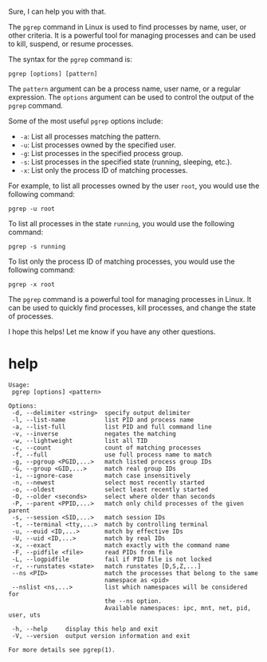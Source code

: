 Sure, I can help you with that.

The `pgrep` command in Linux is used to find processes by name, user, or other criteria. It is a powerful tool for managing processes and can be used to kill, suspend, or resume processes.

The syntax for the `pgrep` command is:

```
pgrep [options] [pattern]
```

The `pattern` argument can be a process name, user name, or a regular expression. The `options` argument can be used to control the output of the `pgrep` command.

Some of the most useful `pgrep` options include:

* `-a`: List all processes matching the pattern.
* `-u`: List processes owned by the specified user.
* `-g`: List processes in the specified process group.
* `-s`: List processes in the specified state (running, sleeping, etc.).
* `-x`: List only the process ID of matching processes.

For example, to list all processes owned by the user `root`, you would use the following command:

```
pgrep -u root
```

To list all processes in the state `running`, you would use the following command:

```
pgrep -s running
```

To list only the process ID of matching processes, you would use the following command:

```
pgrep -x root
```

The `pgrep` command is a powerful tool for managing processes in Linux. It can be used to quickly find processes, kill processes, and change the state of processes.

I hope this helps! Let me know if you have any other questions.




# help 

```
Usage:
 pgrep [options] <pattern>

Options:
 -d, --delimiter <string>  specify output delimiter
 -l, --list-name           list PID and process name
 -a, --list-full           list PID and full command line
 -v, --inverse             negates the matching
 -w, --lightweight         list all TID
 -c, --count               count of matching processes
 -f, --full                use full process name to match
 -g, --pgroup <PGID,...>   match listed process group IDs
 -G, --group <GID,...>     match real group IDs
 -i, --ignore-case         match case insensitively
 -n, --newest              select most recently started
 -o, --oldest              select least recently started
 -O, --older <seconds>     select where older than seconds
 -P, --parent <PPID,...>   match only child processes of the given parent
 -s, --session <SID,...>   match session IDs
 -t, --terminal <tty,...>  match by controlling terminal
 -u, --euid <ID,...>       match by effective IDs
 -U, --uid <ID,...>        match by real IDs
 -x, --exact               match exactly with the command name
 -F, --pidfile <file>      read PIDs from file
 -L, --logpidfile          fail if PID file is not locked
 -r, --runstates <state>   match runstates [D,S,Z,...]
 --ns <PID>                match the processes that belong to the same
                           namespace as <pid>
 --nslist <ns,...>         list which namespaces will be considered for
                           the --ns option.
                           Available namespaces: ipc, mnt, net, pid, user, uts

 -h, --help     display this help and exit
 -V, --version  output version information and exit

For more details see pgrep(1).

```
